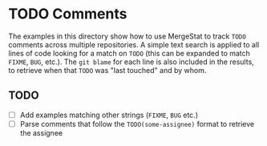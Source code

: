 # TODO Comments

The examples in this directory show how to use MergeStat to track `TODO` comments across multiple repositories.
A simple text search is applied to all lines of code looking for a match on `TODO` (this can be expanded to match `FIXME`, `BUG`, etc.).
The `git blame` for each line is also included in the results, to retrieve when that `TODO` was "last touched" and by whom.

## TODO

- [ ] Add examples matching other strings (`FIXME`, `BUG` etc.)
- [ ] Parse comments that follow the `TODO(some-assignee)` format to retrieve the assignee
